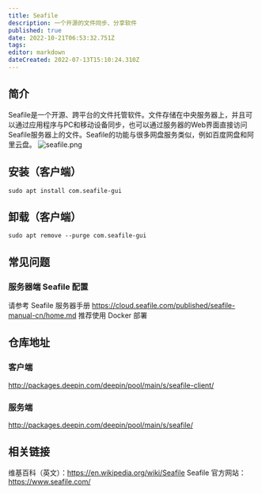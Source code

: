 ```yaml
---
title: Seafile
description: 一个开源的文件同步、分享软件
published: true
date: 2022-10-21T06:53:32.751Z
tags: 
editor: markdown
dateCreated: 2022-07-13T15:10:24.310Z
---
```


## 简介
Seafile是一个开源、跨平台的文件托管软件。文件存储在中央服务器上，并且可以通过应用程序与PC和移动设备同步，也可以通过服务器的Web界面直接访问Seafile服务器上的文件。Seafile的功能与很多网盘服务类似，例如百度网盘和阿里云盘。
![seafile.png](/seafile.png)
## 安装（客户端）
```
sudo apt install com.seafile-gui
```

## 卸载（客户端）
```
sudo apt remove --purge com.seafile-gui
```

## 常见问题
### 服务器端 Seafile 配置
请参考 Seafile 服务器手册 https://cloud.seafile.com/published/seafile-manual-cn/home.md
推荐使用 Docker 部署

## 仓库地址
### 客户端
http://packages.deepin.com/deepin/pool/main/s/seafile-client/
### 服务端
http://packages.deepin.com/deepin/pool/main/s/seafile/

## 相关链接
维基百科（英文）：https://en.wikipedia.org/wiki/Seafile
Seafile 官方网站：https://www.seafile.com/